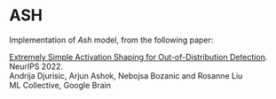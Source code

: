 # ASH

Implementation of *Ash* model, from the following paper:

[Extremely Simple Activation Shaping for Out-of-Distribution Detection](). NeurIPS 2022.\
Andrija Djurisic, Arjun Ashok, Nebojsa Bozanic and Rosanne Liu\
ML Collective, Google Brain

